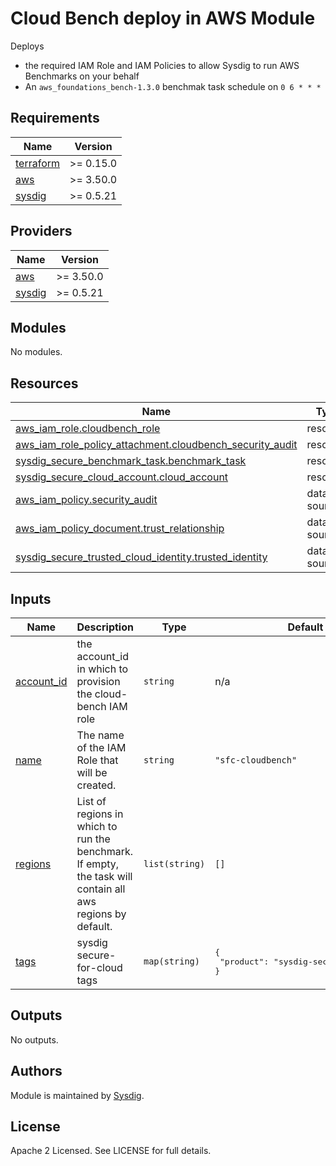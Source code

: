 # Cloud Bench deploy in AWS Module

Deploys

- the required IAM Role and IAM Policies to allow Sysdig to run AWS Benchmarks on your behalf
- An `aws_foundations_bench-1.3.0` benchmak task schedule on  `0 6 * * *`



<!-- BEGINNING OF PRE-COMMIT-TERRAFORM DOCS HOOK -->
## Requirements

| Name | Version |
|------|---------|
| <a name="requirement_terraform"></a> [terraform](#requirement\_terraform) | >= 0.15.0 |
| <a name="requirement_aws"></a> [aws](#requirement\_aws) | >= 3.50.0 |
| <a name="requirement_sysdig"></a> [sysdig](#requirement\_sysdig) | >= 0.5.21 |

## Providers

| Name | Version |
|------|---------|
| <a name="provider_aws"></a> [aws](#provider\_aws) | >= 3.50.0 |
| <a name="provider_sysdig"></a> [sysdig](#provider\_sysdig) | >= 0.5.21 |

## Modules

No modules.

## Resources

| Name | Type |
|------|------|
| [aws_iam_role.cloudbench_role](https://registry.terraform.io/providers/hashicorp/aws/latest/docs/resources/iam_role) | resource |
| [aws_iam_role_policy_attachment.cloudbench_security_audit](https://registry.terraform.io/providers/hashicorp/aws/latest/docs/resources/iam_role_policy_attachment) | resource |
| [sysdig_secure_benchmark_task.benchmark_task](https://registry.terraform.io/providers/sysdiglabs/sysdig/latest/docs/resources/secure_benchmark_task) | resource |
| [sysdig_secure_cloud_account.cloud_account](https://registry.terraform.io/providers/sysdiglabs/sysdig/latest/docs/resources/secure_cloud_account) | resource |
| [aws_iam_policy.security_audit](https://registry.terraform.io/providers/hashicorp/aws/latest/docs/data-sources/iam_policy) | data source |
| [aws_iam_policy_document.trust_relationship](https://registry.terraform.io/providers/hashicorp/aws/latest/docs/data-sources/iam_policy_document) | data source |
| [sysdig_secure_trusted_cloud_identity.trusted_identity](https://registry.terraform.io/providers/sysdiglabs/sysdig/latest/docs/data-sources/secure_trusted_cloud_identity) | data source |

## Inputs

| Name | Description | Type | Default | Required |
|------|-------------|------|---------|:--------:|
| <a name="input_account_id"></a> [account\_id](#input\_account\_id) | the account\_id in which to provision the cloud-bench IAM role | `string` | n/a | yes |
| <a name="input_name"></a> [name](#input\_name) | The name of the IAM Role that will be created. | `string` | `"sfc-cloudbench"` | no |
| <a name="input_regions"></a> [regions](#input\_regions) | List of regions in which to run the benchmark. If empty, the task will contain all aws regions by default. | `list(string)` | `[]` | no |
| <a name="input_tags"></a> [tags](#input\_tags) | sysdig secure-for-cloud tags | `map(string)` | <pre>{<br>  "product": "sysdig-secure-for-cloud"<br>}</pre> | no |

## Outputs

No outputs.
<!-- END OF PRE-COMMIT-TERRAFORM DOCS HOOK -->

## Authors

Module is maintained by [Sysdig](https://sysdig.com).

## License

Apache 2 Licensed. See LICENSE for full details.
